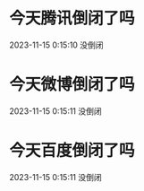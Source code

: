 # 今天腾讯倒闭了吗

2023-11-15 0:15:10 没倒闭

# 今天微博倒闭了吗

2023-11-15 0:15:11 没倒闭

# 今天百度倒闭了吗

2023-11-15 0:15:11 没倒闭

